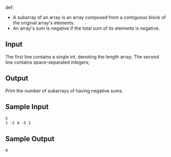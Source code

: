 def:
* A subarray of an array is an array composed from a contiguous block of the original array's elements.
* An array's sum is negative if the total sum of its elements is negative.

## Input
The first line contains a single int, denoting the length array;
The second line contains space-separated integers;

## Output
Print the number of subarrays of having negative sums.

## Sample Input
```
5
1 -2 4 -5 1
```
## Sample Output
```
9
```
